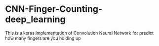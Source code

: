 # CNN-Finger-Counting-deep_learning
This is a keras implementation of Convolution Neural Network for predict how many fingers are you holding up
